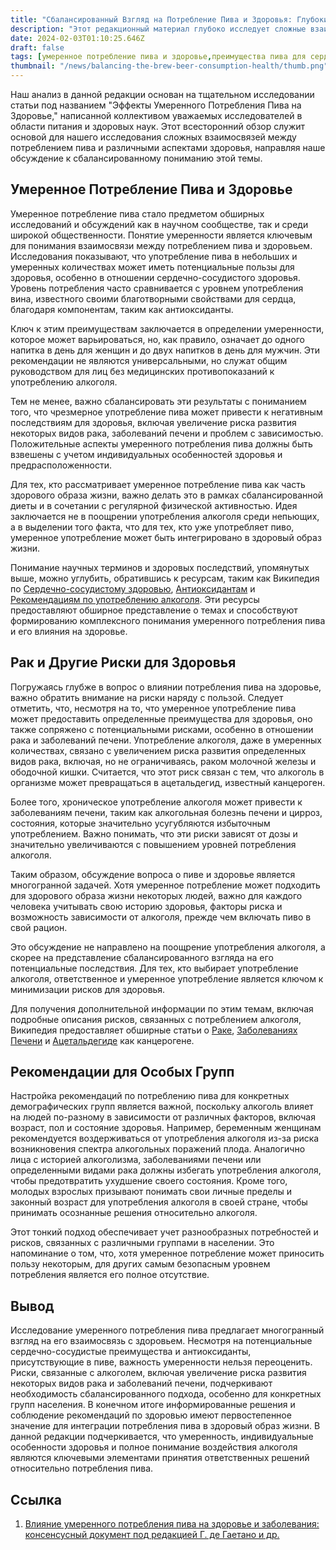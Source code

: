 ```yaml
---
title: "Сбалансированный Взгляд на Потребление Пива и Здоровья: Глубокий Анализ"
description: "Этот редакционный материал глубоко исследует сложные взаимосвязи между умеренным потреблением пива и здоровьем, рассматривая как потенциальные преимущества, так и риски. Он подчеркивает важность умеренности, индивидуальных особенностей здоровья и информированного выбора."
date: 2024-02-03T01:10:25.646Z
draft: false
tags: [умеренное потребление пива и здоровье,преимущества пива для сердечно-сосудистой системы,риски рака от алкоголя,рекомендации по умеренному потреблению пива,воздействие пива на здоровье,антиоксиданты в пиве и сердечно-сосудистое здоровье,риски избыточного потребления пива,советы по потреблению пива,рекомендации по употреблению алкоголя,преимущества и риски потребления пива,безопасные уровни потребления пива,пиво и здоровье сердца,воздействие алкоголя на здоровье,умеренное употребление и его последствия,рекомендации по потреблению пива и здоровья]
thumbnail: "/news/balancing-the-brew-beer-consumption-health/thumb.png"
---
```


Наш анализ в данной редакции основан на тщательном исследовании статьи под названием "Эффекты Умеренного Потребления Пива на Здоровье," написанной коллективом уважаемых исследователей в области питания и здоровых наук. Этот всесторонний обзор служит основой для нашего исследования сложных взаимосвязей между потреблением пива и различными аспектами здоровья, направляя наше обсуждение к сбалансированному пониманию этой темы.


## Умеренное Потребление Пива и Здоровье

Умеренное потребление пива стало предметом обширных исследований и обсуждений как в научном сообществе, так и среди широкой общественности. Понятие умеренности является ключевым для понимания взаимосвязи между потреблением пива и здоровьем. Исследования показывают, что употребление пива в небольших и умеренных количествах может иметь потенциальные пользы для здоровья, особенно в отношении сердечно-сосудистого здоровья. Уровень потребления часто сравнивается с уровнем употребления вина, известного своими благотворными свойствами для сердца, благодаря компонентам, таким как антиоксиданты.

Ключ к этим преимуществам заключается в определении умеренности, которое может варьироваться, но, как правило, означает до одного напитка в день для женщин и до двух напитков в день для мужчин. Эти рекомендации не являются универсальными, но служат общим руководством для лиц без медицинских противопоказаний к употреблению алкоголя.

Тем не менее, важно сбалансировать эти результаты с пониманием того, что чрезмерное употребление пива может привести к негативным последствиям для здоровья, включая увеличение риска развития некоторых видов рака, заболеваний печени и проблем с зависимостью. Положительные аспекты умеренного потребления пива должны быть взвешены с учетом индивидуальных особенностей здоровья и предрасположенности.

Для тех, кто рассматривает умеренное потребление пива как часть здорового образа жизни, важно делать это в рамках сбалансированной диеты и в сочетании с регулярной физической активностью. Идея заключается не в поощрении употребления алкоголя среди непьющих, а в выделении того факта, что для тех, кто уже употребляет пиво, умеренное употребление может быть интегрировано в здоровый образ жизни.

Понимание научных терминов и здоровых последствий, упомянутых выше, можно углубить, обратившись к ресурсам, таким как Википедия по [Сердечно-сосудистому здоровью](https://ru.wikipedia.org/wiki/%D0%A1%D0%B5%D1%80%D0%B4%D0%B5%D1%87%D0%BD%D0%BE-%D1%81%D0%BE%D1%81%D1%83%D0%B4%D0%B8%D1%81%D1%82%D0%B0%D1%8F_%D0%B1%D0%BE%D0%BB%D0%B5%D0%B7%D0%BD%D1%8C), [Антиоксидантам](https://ru.wikipedia.org/wiki/%D0%90%D0%BD%D1%82%D0%B8%D0%BE%D0%BA%D1%81%D0%B8%D0%B4%D0%B0%D0%BD%D1%82) и [Рекомендациям по употреблению алкоголя](https://ru.wikipedia.org/wiki/%D0%9F%D0%BE%D1%82%D1%80%D0%B5%D0%B1%D0%BB%D0%B5%D0%BD%D0%B8%D0%B5_%D0%B0%D0%BB%D0%BA%D0%BE%D0%B3%D0%BE%D0%BB%D1%8F). Эти ресурсы предоставляют обширное представление о темах и способствуют формированию комплексного понимания умеренного потребления пива и его влияния на здоровье.

## Рак и Другие Риски для Здоровья

Погружаясь глубже в вопрос о влиянии потребления пива на здоровье, важно обратить внимание на риски наряду с пользой. Следует отметить, что, несмотря на то, что умеренное употребление пива может предоставить определенные преимущества для здоровья, оно также сопряжено с потенциальными рисками, особенно в отношении рака и заболеваний печени. Употребление алкоголя, даже в умеренных количествах, связано с увеличением риска развития определенных видов рака, включая, но не ограничиваясь, раком молочной железы и ободочной кишки. Считается, что этот риск связан с тем, что алкоголь в организме может превращаться в ацетальдегид, известный канцероген.

Более того, хроническое употребление алкоголя может привести к заболеваниям печени, таким как алкогольная болезнь печени и цирроз, состояния, которые значительно усугубляются избыточным употреблением. Важно понимать, что эти риски зависят от дозы и значительно увеличиваются с повышением уровней потребления алкоголя.

Таким образом, обсуждение вопроса о пиве и здоровье является многогранной задачей. Хотя умеренное потребление может подходить для здорового образа жизни некоторых людей, важно для каждого человека учитывать свою историю здоровья, факторы риска и возможность зависимости от алкоголя, прежде чем включать пиво в свой рацион.

Это обсуждение не направлено на поощрение употребления алкоголя, а скорее на представление сбалансированного взгляда на его потенциальные последствия. Для тех, кто выбирает употребление алкоголя, ответственное и умеренное употребление является ключом к минимизации рисков для здоровья.

Для получения дополнительной информации по этим темам, включая подробные описания рисков, связанных с потреблением алкоголя, Википедия предоставляет обширные статьи о [Раке](https://ru.wikipedia.org/wiki/%D0%A0%D0%B0%D0%BA), [Заболеваниях Печени](https://ru.wikipedia.org/wiki/%D0%97%D0%B0%D0%B1%D0%BE%D0%BB%D0%B5%D0%B2%D0%B0%D0%BD%D0%B8%D1%8F_%D0%BF%D0%B5%D1%87%D0%B5%D0%BD%D0%B8) и [Ацетальдегиде](https://ru.wikipedia.org/wiki/%D0%90%D1%86%D0%B5%D1%82%D0%B0%D0%BB%D1%8C%D0%B4%D0%B5%D0%B3%D0%B8%D0%B4%D0%B5) как канцерогене.

## Рекомендации для Особых Групп

Настройка рекомендаций по потреблению пива для конкретных демографических групп является важной, поскольку алкоголь влияет на людей по-разному в зависимости от различных факторов, включая возраст, пол и состояние здоровья. Например, беременным женщинам рекомендуется воздерживаться от употребления алкоголя из-за риска возникновения спектра алкогольных поражений плода. Аналогично лица с историей алкоголизма, заболеваниями печени или определенными видами рака должны избегать употребления алкоголя, чтобы предотвратить ухудшение своего состояния. Кроме того, молодых взрослых призывают понимать свои личные пределы и законный возраст для употребления алкоголя в своей стране, чтобы принимать осознанные решения относительно алкоголя.

Этот тонкий подход обеспечивает учет разнообразных потребностей и рисков, связанных с различными группами в населении. Это напоминание о том, что, хотя умеренное потребление может приносить пользу некоторым, для других самым безопасным уровнем потребления является его полное отсутствие.

## Вывод

Исследование умеренного потребления пива предлагает многогранный взгляд на его взаимосвязь с здоровьем. Несмотря на потенциальные сердечно-сосудистые преимущества и антиоксиданты, присутствующие в пиве, важность умеренности нельзя переоценить. Риски, связанные с алкоголем, включая увеличение риска развития некоторых видов рака и заболеваний печени, подчеркивают необходимость сбалансированного подхода, особенно для конкретных групп населения. В конечном итоге информированные решения и соблюдение рекомендаций по здоровью имеют первостепенное значение для интеграции потребления пива в здоровый образ жизни. В данной редакции подчеркивается, что умеренность, индивидуальные особенности здоровья и полное понимание воздействия алкоголя являются ключевыми элементами принятия ответственных решений относительно потребления пива.

## Ссылка

1. [Влияние умеренного потребления пива на здоровье и заболевания: консенсусный документ под редакцией Г. де Гаетано и др.](https://www.nmcd-journal.com/article/S0939-4753(16)30004-7/fulltext)
